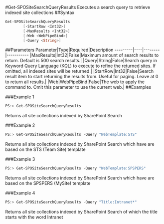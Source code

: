 #Get-SPOSiteSearchQueryResults
Executes a search query to retrieve indexed site collections
##Syntax
```powershell
Get-SPOSiteSearchQueryResults
        [-StartRow <Int32>]
        [-MaxResults <Int32>]
        [-Web <WebPipeBind>]
        [-Query <String>]
```


##Parameters
Parameter|Type|Required|Description
---------|----|--------|-----------
|MaxResults|Int32|False|Maximum amount of search results to return. Default is 500 search results.|
|Query|String|False|Search query in Keyword Query Language (KQL) to execute to refine the returned sites. If omitted, all indexed sites will be returned.|
|StartRow|Int32|False|Search result item to start returning the results from. Useful for paging. Leave at 0 to return all results.|
|Web|WebPipeBind|False|The web to apply the command to. Omit this parameter to use the current web.|
##Examples

###Example 1
```powershell
PS:> Get-SPOSiteSearchQueryResults
```
Returns all site collections indexed by SharePoint Search

###Example 2
```powershell
PS:> Get-SPOSiteSearchQueryResults -Query "WebTemplate:STS"
```
Returns all site collections indexed by SharePoint Search which have are based on the STS (Team Site) template

###Example 3
```powershell
PS:> Get-SPOSiteSearchQueryResults -Query "WebTemplate:SPSPERS"
```
Returns all site collections indexed by SharePoint Search which have are based on the SPSPERS (MySite) template

###Example 4
```powershell
PS:> Get-SPOSiteSearchQueryResults -Query "Title:Intranet*"
```
Returns all site collections indexed by SharePoint Search of which the title starts with the word Intranet
